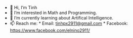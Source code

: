 - 👋 Hi, I’m Tinh
- 👀 I’m interested in Math and Programming.
- 🌱 I’m currently learning about Artifical Intelligence.
- 📫 Reach me: * Email: tinhpx2911@gmail.com * Facebook: https://www.facebook.com/elnino2911/
<!---
tinhpx2911/tinhpx2911 is a ✨ special ✨ repository because its `README.md` (this file) appears on your GitHub profile.
You can click the Preview link to take a look at your changes.
--->
